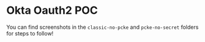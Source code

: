 # Okta Oauth2 POC

You can find screenshots in the `classic-no-pcke` and `pcke-no-secret` folders for steps to follow!

